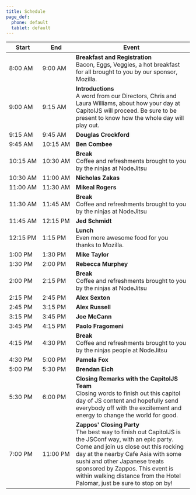 ```yaml
---
title: Schedule
page_def:
  phone: default
  tablet: default
---
```


<table>
  <thead>
    <tr>
      <th>Start</th>
      <th>End</th>
      <th>Event</th>
    </tr>
  </thead>
  <tr>
    <td>8:00&nbsp;AM</td>
    <td>9:00&nbsp;AM</td>
    <td>
      <b>Breakfast and Registration</b>
      <br />
      Bacon, Eggs, Veggies, a hot breakfast for all brought to you by our sponsor, Mozilla.
    </td>
  </tr>
  <tr>
    <td>9:00&nbsp;AM</td>
    <td>9:15&nbsp;AM</td>
    <td>
      <b>Introductions</b>
      <br />
      A word from our Directors, Chris and Laura Williams, about how your&nbsp;day at CapitolJS will proceed. Be sure to be present to know how the whole day will play out.
    </td>
  </tr>
  <tr>
    <td>9:15&nbsp;AM</td>
    <td>9:45&nbsp;AM</td>
    <td>
      <b>Douglas Crockford</b>
    </td>
  </tr>
  <tr>
    <td>9:45&nbsp;AM</td>
    <td>10:15&nbsp;AM</td>
    <td>
      <b>Ben Combee</b>
    </td>
  </tr>
  <tr>
    <td>10:15&nbsp;AM</td>
    <td>10:30&nbsp;AM</td>
    <td>
      <b>Break</b>
      <br />
      Coffee and refreshments brought to you by the&nbsp;ninjas at NodeJitsu
    </td>
  </tr>
  <tr>
    <td>10:30&nbsp;AM</td>
    <td>11:00&nbsp;AM</td>
    <td>
      <b>Nicholas Zakas</b>
    </td>
  </tr>
  <tr>
    <td>11:00&nbsp;AM</td>
    <td>11:30&nbsp;AM</td>
    <td>
      <b>Mikeal Rogers</b>
    </td>
  </tr>
  <tr>
    <td>11:30&nbsp;AM</td>
    <td>11:45&nbsp;AM</td>
    <td>
      <b>Break</b>
      <br />
      Coffee and refreshments brought to you by the&nbsp;ninjas at NodeJitsu
    </td>
  </tr>
  <tr>
    <td>11:45&nbsp;AM</td>
    <td>12:15&nbsp;PM</td>
    <td>
      <b>Jed Schmidt</b>
    </td>
  </tr>
  <tr>
    <td>12:15&nbsp;PM</td>
    <td>1:15&nbsp;PM</td>
    <td>
      <b>Lunch</b>
      <br />
      Even more&nbsp;awesome food for you thanks to Mozilla.
    </td>
  </tr>
  <tr>
    <td>1:00&nbsp;PM</td>
    <td>1:30&nbsp;PM</td>
    <td>
      <b>Mike Taylor</b>
    </td>
  </tr>
  <tr>
    <td>1:30&nbsp;PM</td>
    <td>2:00&nbsp;PM</td>
    <td>
      <b>Rebecca Murphey</b>
    </td>
  </tr>
  <tr>
    <td>2:00&nbsp;PM</td>
    <td>2:15&nbsp;PM</td>
    <td>
      <b>Break</b>
      <br />
      Coffee and refreshments brought to you by the&nbsp;ninjas at NodeJitsu
    </td>
  </tr>
  <tr>
    <td>2:15&nbsp;PM</td>
    <td>2:45&nbsp;PM</td>
    <td>
      <b>Alex Sexton</b>
    </td>
  </tr>
  <tr>
    <td>2:45&nbsp;PM</td>
    <td>3:15&nbsp;PM</td>
    <td>
      <b>Alex Russell</b>
    </td>
  </tr>
  <tr>
    <td>3:15&nbsp;PM</td>
    <td>3:45&nbsp;PM</td>
    <td>
      <b>Joe McCann</b>
    </td>
  </tr>
  <tr>
    <td>3:45&nbsp;PM</td>
    <td>4:15&nbsp;PM</td>
    <td>
      <b>Paolo Fragomeni</b>
    </td>
  </tr>
  <tr>
    <td>4:15&nbsp;PM</td>
    <td>4:30&nbsp;PM</td>
    <td>
      <b>Break</b>
      <br />
      Coffee and refreshments brought to you by the&nbsp;ninjas people at NodeJitsu
    </td>
  </tr>
  <tr>
    <td>4:30&nbsp;PM</td>
    <td>5:00&nbsp;PM</td>
    <td>
      <b>Pamela Fox</b>
    </td>
  </tr>
  <tr>
    <td>5:00&nbsp;PM</td>
    <td>5:30&nbsp;PM</td>
    <td>
      <b>Brendan Eich</b>
    </td>
  </tr>
  <tr>
    <td>5:30&nbsp;PM</td>
    <td>6:00&nbsp;PM</td>
    <td>
      <b>Closing Remarks with the CapitolJS Team</b>
      <br />
      Closing words to finish out this capitol day of JS content and hopefully send everybody off with the excitement and energy to change the world for good.
    </td>
  </tr>
  <tr>
    <td>7:00&nbsp;PM</td>
    <td>11:00&nbsp;PM</td>
    <td>
      <b>Zappos' Closing Party</b>
      <br />
      The best way to finish out CapitolJS is the JSConf way, with an epic
      party. Come and join us close out this rocking day at the nearby Cafe
      Asia with some sushi and other Japanese treats sponsored by Zappos. This
      event is within walking distance from the Hotel Palomar, just be sure to
      stop on by!
    </td>
  </tr>
</table>
